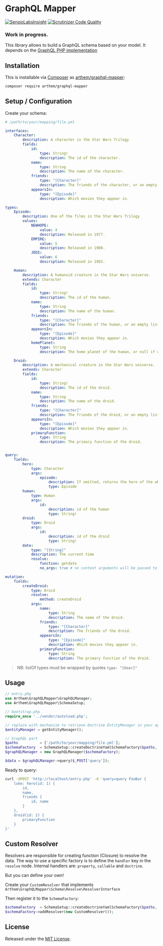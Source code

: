 # GraphQL Mapper

[![SensioLabsInsight](https://insight.sensiolabs.com/projects/18bf298d-a139-4185-afdb-9226dfd2dc8c/mini.png)](https://insight.sensiolabs.com/projects/18bf298d-a139-4185-afdb-9226dfd2dc8c)
[![Scrutinizer Code Quality](https://scrutinizer-ci.com/g/4rthem/graphql-mapper/badges/quality-score.png?b=master)](https://scrutinizer-ci.com/g/4rthem/graphql-mapper/?branch=master)

### Work in progress.

This library allows to build a GraphQL schema based on your model.
It depends on the [GraphQL PHP implementation](https://github.com/webonyx/graphql-php)

## Installation

This is installable via [Composer](https://getcomposer.org/) as [arthem/graphql-mapper](https://packagist.org/packages/arthem/graphql-mapper):

```bash
composer require arthem/graphql-mapper
```

## Setup / Configuration

Create your schema:

```yaml
# /path/to/your/mapping/file.yml

interfaces:
    Character:
        description: A character in the Star Wars Trilogy
        fields:
            id:
                type: String!
                description: The id of the character.
            name:
                type: String
                description: The name of the character.
            friends:
                type: "[Character]"
                description: The friends of the character, or an empty list if they have none.
            appearsIn:
                type: "[Episode]"
                description: Which movies they appear in.

types:
    Episode:
        description: One of the films in the Star Wars Trilogy
        values:
            NEWHOPE:
                value: 4
                description: Released in 1977.
            EMPIRE:
                value: 5
                description: Released in 1980.
            JEDI:
                value: 6
                description: Released in 1983.

    Human:
        description: A humanoid creature in the Star Wars universe.
        extends: Character
        fields:
            id:
                type: String!
                description: The id of the human.
            name:
                type: String
                description: The name of the human.
            friends:
                type: "[Character]"
                description: The friends of the human, or an empty list if they have none.
            appearsIn:
                type: "[Episode]"
                description: Which movies they appear in.
            homePlanet:
                type: String
                description: The home planet of the human, or null if unknown.

    Droid:
        description: A mechanical creature in the Star Wars universe.
        extends: Character
        fields:
            id:
                type: String!
                description: The id of the droid.
            name:
                type: String
                description: The name of the droid.
            friends:
                type: "[Character]"
                description: The friends of the droid, or an empty list if they have none.
            appearsIn:
                type: "[Episode]"
                description: Which movies they appear in.
            primaryFunction:
                type: String
                description: The primary function of the droid.


query:
    fields:
        hero:
            type: Character
            args:
                episode:
                    description: If omitted, returns the hero of the whole saga. If provided, returns the hero of that particular episode.
                    type: Episode
        human:
            type: Human
            args:
                id:
                    description: id of the human
                    type: String!
        droid:
            type: Droid
            args:
                id:
                    description: id of the droid
                    type: String!
        date:
            type: "[String]"
            description: The current time
            resolve:
                function: getdate
                no_args: true # no context arguments will be passed to the function

mutation:
    fields:
        createDroid:
            type: Droid
            resolve:
                method: createDroid
            args:
                name:
                    type: String
                    description: The name of the droid.
                friends:
                    type: "[Character]"
                    description: The friends of the droid.
                appearsIn:
                    type: "[Episode]"
                    description: Which movies they appear in.
                primaryFunction:
                    type: String
                    description: The primary function of the droid.
```

> NB: listOf types must be wrapped by quotes `type: "[User]"`

## Usage

```php
// entry.php
use Arthem\GraphQLMapper\GraphQLManager;
use Arthem\GraphQLMapper\SchemaSetup;

// bootstrap.php
require_once '../vendor/autoload.php';

// replace with mechanism to retrieve Doctrine EntityManager in your app
$entityManager = getEntityManager();

// GraphQL part
$paths          = ['/path/to/your/mapping/file.yml'];
$schemaFactory  = SchemaSetup::createDoctrineYamlSchemaFactory($paths, $entityManager);
$graphQLManager = new GraphQLManager($schemaFactory);

$data = $graphQLManager->query($_POST['query']);
```

Ready to query:

```bash
curl -XPOST 'http://localhost/entry.php' -d 'query=query FooBar {
    luke: hero(id: 1) {
        id,
        name,
        friends {
            id, name
        }
    },
    droid(id: 2) {
        primaryFunction
    }
}'
```

## Custom Resolver

Resolvers are responsible for creating function (Closure) to resolve the data.
The way to use a specific factory is to define the `handler` key in the `resolve` node.
Internal handlers are: `property`, `callable` and `doctrine`.

But you can define your own!

Create your `CustomResolver` that implements `Arthem\GraphQLMapper\Schema\Resolve\ResolverInterface`

Then register it to the `SchemaFactory`:

```php
$schemaFactory  = SchemaSetup::createDoctrineYamlSchemaFactory($paths, $entityManager);
$schemaFactory->addResolver(new CustomResolver());
```

## License

Released under the [MIT License](LICENSE).
